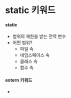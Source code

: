# static 키워드

#### static&#x20;

* 범위의 제한을 받는 전역 변수&#x20;
* 어떤 범위?
  * 파일 속
  * 네임스페이스 속&#x20;
  * 클래스 속
  * 함수 속

#### extern 키워드

*
